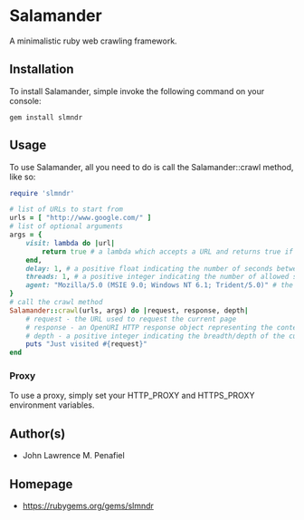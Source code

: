 # Salamander
A minimalistic ruby web crawling framework.

## Installation
To install Salamander, simple invoke the following command on your console:
```
gem install slmndr
```

## Usage
To use Salamander, all you need to do is call the Salamander::crawl method, like so:
```ruby
require 'slmndr'

# list of URLs to start from
urls = [ "http://www.google.com/" ]
# list of optional arguments
args = {
	visit: lambda do |url|
		return true # a lambda which accepts a URL and returns true if that URL should be visited
	end,
	delay: 1, # a positive float indicating the number of seconds between requests in one thread
	threads: 1, # a positive integer indicating the number of allowed simultaneous requests to the target web asset
	agent: "Mozilla/5.0 (MSIE 9.0; Windows NT 6.1; Trident/5.0)" # the user-agent string to use for requests
}
# call the crawl method
Salamander::crawl(urls, args) do |request, response, depth|
	# request - the URL used to request the current page
	# response - an OpenURI HTTP response object representing the content of the requested URL
	# depth - a positive integer indicating the breadth/depth of the current page, relative to one of the seed URLs
	puts "Just visited #{request}"
end
```

### Proxy
To use a proxy, simply set your HTTP_PROXY and HTTPS_PROXY environment variables.

## Author(s)
* John Lawrence M. Penafiel

## Homepage
* https://rubygems.org/gems/slmndr
